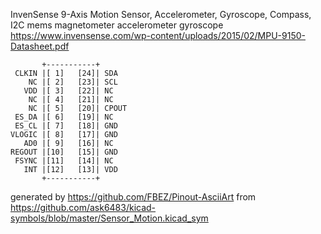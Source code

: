 InvenSense 9-Axis Motion Sensor, Accelerometer, Gyroscope, Compass, I2C
mems magnetometer accelerometer gyroscope
https://www.invensense.com/wp-content/uploads/2015/02/MPU-9150-Datasheet.pdf


	       +-----------+
	 CLKIN |[ 1]   [24]| SDA
	    NC |[ 2]   [23]| SCL
	   VDD |[ 3]   [22]| NC
	    NC |[ 4]   [21]| NC
	    NC |[ 5]   [20]| CPOUT
	 ES_DA |[ 6]   [19]| NC
	 ES_CL |[ 7]   [18]| GND
	VLOGIC |[ 8]   [17]| GND
	   AD0 |[ 9]   [16]| NC
	REGOUT |[10]   [15]| GND
	 FSYNC |[11]   [14]| NC
	   INT |[12]   [13]| VDD
	       +-----------+


generated by https://github.com/FBEZ/Pinout-AsciiArt from https://github.com/ask6483/kicad-symbols/blob/master/Sensor_Motion.kicad_sym